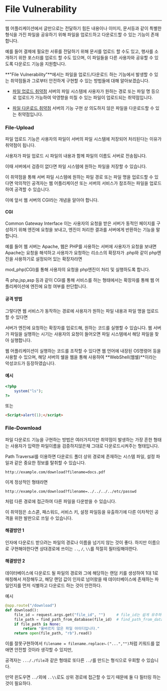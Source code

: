 # File Vulnerability
<hr>
웹 어플리케이션에서 글만으로는
전달하기 힘든 내용이나 이미지, 문서등과 같이
특별한 형식을 가진 파일을
공유하기 위해 파일을
업로드하고 다운로드할 수 있는 기능이 존재합니다.

예를 들어 결제에 필요한 서류를
전달하기 위해 문서를 업로드 할 수도 있고,
행사를 소개하기 위한 포스터를
업로드 할 수도 있으며,
이 파일들을 다른 사용자와 공유할 수 있도록 다운로드 기능을 지원합니다.

**"File Vulnerability"**에서는
파일을 업로드/다운로드 하는 기능에서
발생할 수 있는 취약점들과
그로부터 안전하게 구현할 수 있는 방법들에 대해
알아보겠습니다.

- [파일 업로드 취약점](#File-Upload)
    서버의 파일 시스템에 사용자가 원하는 경로 또는 파일 명 등으로
    업로드가 가능하여 악영향을 미칠 수 있는 파일이 업로드되는 취약점입니다.

- [파일 다운로드 취약점](#File-Download)
    서버의 기능 구현 상 의도하지 않은 파일을 다운로드할 수 있는 취약점입니다.

### File-Upload
파일 업로드 기능은 사용자의 파일이 
서버의 파일 시스템에 저장되어 처리된다는 이유가 취약점이 됩니다.

사용자가 파일 업로드 시 파일의 내용과 함께
파일의 이름도 서버로 전송됩니다.

이때 서버에서 검증이 없다면 파일 시스템에 원하는 파일을 저장할 수 있습니다.

이 취약점을 통해 서버 파일 시스템에
원하는 파일 경로 또는 파일 명을 업로드할 수 있다면
악의적인 공격자는 웹 어플리케이션 또는 서버의 서비스가 참조하는
파일을 업로드하여 공격할 수 있습니다.

이에 앞서 웹 서버의 CGI라는 개념을 알아야 합니다.

#### CGI
Common Gateway Interface
이는 사용자의 요청을 받은 서버가 동적인 페이지를 구성하기 위해
엔진에 요청을 보내고, 엔진이 처리한 결과를 서버에게 반환하는 기능을 말합니다.

예를 들어 웹 서버는 Apache, 웹은 PHP를 사용하는 서버에
사용자가 요청을 보내면 Apache는 요청을 해석하고
사용자가 요청하는 리소스의 확장자가 .php와 같이
php엔진을 사용하기로 설정되어 있는 확장자라면

mod_php(CGI)를 통해 사용자의 요청을 php엔진이 처리 및 실행하도록 합니다.

즉 php,jsp,asp 등과 같이 CGI를 통해 서비스를 하는 형태에서는
확장자를 통해 웹 어플리케이션에 엔진에 요청 여부를 판단합니다.

#### 공격 방법
그렇다면 웹 서비스가 동작하는 경로에
사용자가 원하는 파일 내용과 파일 명을 업로드 할 수 있다면

서버가 엔진에 요청하는 확장자를 업로드해, 원하는 코드를 실행할 수 있습니다.
웹 서버가 파일을 실행하는 시기는 사용자의 요청이 들어오면
파일 시스템에서 해당 파일을 찾아 실행합니다.

웹 어플리케이션이 실행하는 코드를 조작할 수 있다면
웹 언어에 내장된 OS명령어 등을 사용할 수 있으며,
해당 서버의 쉘을 웹을 통해 사용하여 **WebShell(웹쉘)**이라는 악성코드가 등장하였습니다.

#### 예시
```php
<?php
    system("ls");
?>
```
또는
```html
<Script>alert(1);</script>
```


### File-Download
파일 다운로드 기능을 구현하는 방법은 여러가지지만
취약점이 발생하는 가장 흔한 형태는 사용자가 입력한 파일이름을 검증하지않은채
그대로 다운로드시켜주는 형태입니다.

Path Traversal를 이용하면 다운로드 폴더 상위 경로에 존재하는
시스템 파일, 설정 파일과 같은 중요한 정보를 탈취할 수 있습니다.

```url
http://example.com/download?filename=docs.pdf
```
이게 정상적인 형태라면

```url
http://example.com/download?filename=../../../../etc/passwd
```
처럼 다른 경로에 접근하여 다른 파일을 다운받을 수 있습니다.

이 취약점은 소스콛, 패스워드, 서비스 키, 설정 파일등을 유출하기에
다른 이차적인 공격을 위한 발판으로 쓰일 수 있습니다.

#### 해결방안 1
인자에 다운로드 받으려는 파일의 경로나 이름을 넘기지 않는 것이 좋다.
하지만 이름으로 구현해야한다면
상대경로에 쓰이는 `..`, `/`, `\\`를 적절히 필터링해야한다.

#### 해결방안 2
데이터베이스에 다운로드 될 파일의 경로와 그에 해당하는 랜덤 키를 생성하여
1대 1로 매칭해서 저장해두고, 해당 랜덤 값이 인자로 넘어왔을 때
데이터베이스에 존재하는 파일인지를 먼저 식별하고 다운로드 하는 것이 안전하다.

예시
```python 
@app.route("/download")
def download():
    file_id = request.args.get("file_id", "")     # file_id는 쉽게 유추하지 못하는 랜덤한 값이어야 합니다.
    file_path = find_path_from_database(file_id)  # find_path_from_database 함수는 데이터베이스에서 file_id와 매핑된 파일 경로를 반환하는 개발자가 작성한 함수입니다.
    if file_path is None:
        return "올바르지 않은 파일 아이디입니다."
    return open(file_path, "rb").read()
```

이를 잘못구현하여서
`filename = filename.replaceㄴ("...","")`처럼
키워드를 없애면 안전할 것이라 생각할 수 있지만,

공격자는 `..././file`과 같은 형태로
또다른 `../`를 만드는 형식으로 우회할 수 있습니다.

만약 윈도우면 `../`외에 `..\\`로도 상위 경로에 접근할 수 있기 때문에
둘 다 필터링 하는 것이 필요하다.

